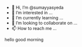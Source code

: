 - 👋 Hi, I’m @sumayyasyeda
- 👀 I’m interested in ...
- 🌱 I’m currently learning ...
- 💞️ I’m looking to collaborate on ...
- 📫 How to reach me ...

<!---
sumayyasyeda/sumayyasyeda is a ✨ special ✨ repository because its `README.md` (this file) appears on your GitHub profile.
You can click the Preview link to take a look at your changes.
--->
hello good morning

